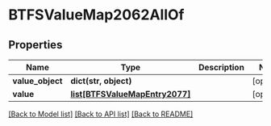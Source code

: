 # BTFSValueMap2062AllOf

## Properties
Name | Type | Description | Notes
------------ | ------------- | ------------- | -------------
**value_object** | **dict(str, object)** |  | [optional] 
**value** | [**list[BTFSValueMapEntry2077]**](BTFSValueMapEntry2077.md) |  | [optional] 

[[Back to Model list]](../README.md#documentation-for-models) [[Back to API list]](../README.md#documentation-for-api-endpoints) [[Back to README]](../README.md)


